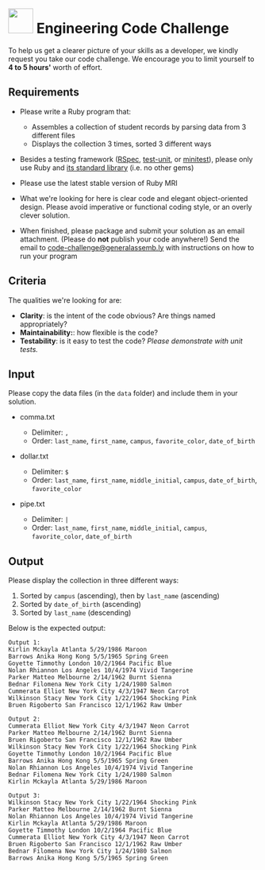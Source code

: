 # <img src='https://cloud.githubusercontent.com/assets/544541/4461515/092962a4-48bb-11e4-8e4c-88bee6e5a321.jpg' width=50> Engineering Code Challenge

To help us get a clearer picture of your skills as a developer, we kindly request you take our code challenge. We encourage you to limit yourself to **4 to 5 hours'** worth of effort.

## Requirements

* Please write a Ruby program that:

  * Assembles a collection of student records by parsing data from 3 different files
  * Displays the collection 3 times, sorted 3 different ways

* Besides a testing framework ([RSpec](https://github.com/rspec/rspec), [test-unit](https://github.com/test-unit/test-unit), or [minitest](https://github.com/seattlerb/minitest)), please only use Ruby and [its standard library](http://www.ruby-doc.org/stdlib/) (i.e. no other gems)

* Please use the latest stable version of Ruby MRI

* What we're looking for here is clear code and elegant object-oriented design. Please avoid imperative or functional coding style, or an overly clever solution.

* When finished, please package and submit your solution as an email attachment. (Please do **not** publish your code anywhere!) Send the email to code-challenge@generalassemb.ly with instructions on how to run your program

## Criteria

The qualities we're looking for are:

  * **Clarity**: is the intent of the code obvious? Are things named appropriately?
  * **Maintainability:**: how flexible is the code?
  * **Testability**: is it easy to test the code? _Please demonstrate with unit tests._

## Input

Please copy the data files (in the `data` folder) and include them in your solution.

  * comma.txt
    * Delimiter: `,`
    * Order: `last_name`, `first_name`, `campus`, `favorite_color`, `date_of_birth`

  * dollar.txt
    * Delimiter: `$`
    * Order: `last_name`, `first_name`, `middle_initial`, `campus`, `date_of_birth`, `favorite_color`

  * pipe.txt
    * Delimiter: `|`
    * Order: `last_name`, `first_name`, `middle_initial`, `campus`, `favorite_color`, `date_of_birth`

## Output

Please display the collection in three different ways:

  1. Sorted by `campus` (ascending), then by `last_name` (ascending)
  2. Sorted by `date_of_birth` (ascending)
  3. Sorted by `last_name` (descending)

Below is the expected output:

```
Output 1:
Kirlin Mckayla Atlanta 5/29/1986 Maroon
Barrows Anika Hong Kong 5/5/1965 Spring Green
Goyette Timmothy London 10/2/1964 Pacific Blue
Nolan Rhiannon Los Angeles 10/4/1974 Vivid Tangerine
Parker Matteo Melbourne 2/14/1962 Burnt Sienna
Bednar Filomena New York City 1/24/1980 Salmon
Cummerata Elliot New York City 4/3/1947 Neon Carrot
Wilkinson Stacy New York City 1/22/1964 Shocking Pink
Bruen Rigoberto San Francisco 12/1/1962 Raw Umber

Output 2:
Cummerata Elliot New York City 4/3/1947 Neon Carrot
Parker Matteo Melbourne 2/14/1962 Burnt Sienna
Bruen Rigoberto San Francisco 12/1/1962 Raw Umber
Wilkinson Stacy New York City 1/22/1964 Shocking Pink
Goyette Timmothy London 10/2/1964 Pacific Blue
Barrows Anika Hong Kong 5/5/1965 Spring Green
Nolan Rhiannon Los Angeles 10/4/1974 Vivid Tangerine
Bednar Filomena New York City 1/24/1980 Salmon
Kirlin Mckayla Atlanta 5/29/1986 Maroon

Output 3:
Wilkinson Stacy New York City 1/22/1964 Shocking Pink
Parker Matteo Melbourne 2/14/1962 Burnt Sienna
Nolan Rhiannon Los Angeles 10/4/1974 Vivid Tangerine
Kirlin Mckayla Atlanta 5/29/1986 Maroon
Goyette Timmothy London 10/2/1964 Pacific Blue
Cummerata Elliot New York City 4/3/1947 Neon Carrot
Bruen Rigoberto San Francisco 12/1/1962 Raw Umber
Bednar Filomena New York City 1/24/1980 Salmon
Barrows Anika Hong Kong 5/5/1965 Spring Green
```
